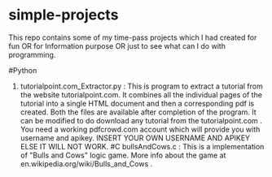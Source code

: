 # simple-projects
This repo contains some of my time-pass projects which I had created for fun OR for Information purpose OR just to see what can I do with programming.

#Python
1. tutorialpoint.com_Extractor.py : This is program to extract a tutorial from the website tutorialpoint.com. It combines all the individual pages of the tutorial into a single HTML document and then a corresponding pdf is created. Both the files are available after completion of the program. It can be modified to do download any tutorial from the tutorialpoint.com . You need a working pdfcrowd.com account which will provide you with username and apikey. INSERT YOUR OWN USERNAME AND APIKEY ELSE IT WILL NOT WORK.
#C
bullsAndCows.c : This is a implementation of "Bulls and Cows" logic game. More info about the game at en.wikipedia.org/wiki/Bulls_and_Cows . 
